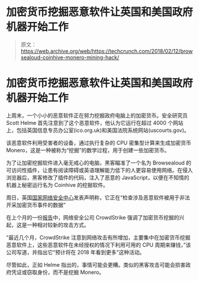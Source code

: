 # 加密货币挖掘恶意软件让英国和美国政府机器开始工作

> 原文：<https://web.archive.org/web/https://techcrunch.com/2018/02/12/browsealoud-coinhive-monero-mining-hack/>

# 加密货币挖掘恶意软件让英国和美国政府机器开始工作

上周末，一个小小的恶意软件正在努力挖掘政府电脑上的加密货币。安全研究员 Scott Helme 首先注意到了这个恶意软件，他认为它运行在超过 4000 个网站上，包括英国信息专员办公室(ico.org.uk)和美国法院系统网站(uscourts.gov)。

该恶意软件利用受害者的设备，通过执行复杂的 CPU 密集型计算来生成加密货币 Monero，这是一种被称为“挖掘”的数学过程，用于创建一些加密货币。

为了让加密挖掘软件进入毫无戒心的电脑，黑客瞄准了一个名为 Browsealoud 的可访问性插件，让患有阅读障碍或英语理解能力低下的人更容易使用网络。在侵入浏览器后，黑客修改了插件的代码，注入了恶意的 JavaScript，以便在不知情的机器上秘密运行名为 Coinhive 的挖掘软件。

周日，英国[国家网络安全中心](https://web.archive.org/web/20230404044728/https://www.ncsc.gov.uk/news/ncsc-statement-malware-being-used-illegally-mine-cryptocurrency)发表声明称，它正在“检查涉及恶意软件被用于非法开采加密货币事件的数据”

在上个月的一份[报告](https://web.archive.org/web/20230404044728/https://www.crowdstrike.com/resources/reports/cyber-intrusion-services-casebook/)中，网络安全公司 CrowdStrike 强调了加密货币挖掘的兴起，这是一种相对较新的攻击方式。

“最近几个月，CrowdStrike 注意到网络攻击有所增加，主要集中在加密货币挖掘恶意软件上，这些恶意软件在未经授权的情况下利用可用的 CPU 周期来赚钱，”该公司写道，并指出它“预计将在 2018 年看到更多”这种活动。

尽管如此，正如 Helme 指出的，事情可能会更糟。类似的黑客攻击可能会损害政府凭证或窃取身份，而不是挖掘 Monero。